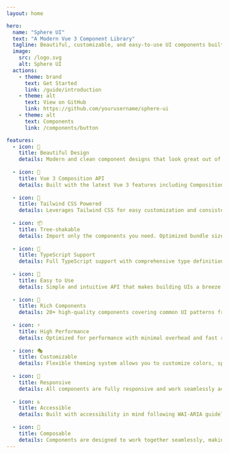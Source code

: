 ```yaml
---
layout: home

hero:
  name: "Sphere UI"
  text: "A Modern Vue 3 Component Library"
  tagline: Beautiful, customizable, and easy-to-use UI components built with Vue 3 and Tailwind CSS
  image:
    src: /logo.svg
    alt: Sphere UI
  actions:
    - theme: brand
      text: Get Started
      link: /guide/introduction
    - theme: alt
      text: View on GitHub
      link: https://github.com/yourusername/sphere-ui
    - theme: alt
      text: Components
      link: /components/button

features:
  - icon: 🎨
    title: Beautiful Design
    details: Modern and clean component designs that look great out of the box with thoughtful attention to detail.
  
  - icon: 🚀
    title: Vue 3 Composition API
    details: Built with the latest Vue 3 features including Composition API, script setup, and TypeScript support.
  
  - icon: 💨
    title: Tailwind CSS Powered
    details: Leverages Tailwind CSS for easy customization and consistent styling across your application.
  
  - icon: 📦
    title: Tree-shakable
    details: Import only the components you need. Optimized bundle size for better performance.
  
  - icon: 🔧
    title: TypeScript Support
    details: Full TypeScript support with comprehensive type definitions for better developer experience.
  
  - icon: 🎯
    title: Easy to Use
    details: Simple and intuitive API that makes building UIs a breeze. Get started in minutes.
  
  - icon: 🌈
    title: Rich Components
    details: 20+ high-quality components covering common UI patterns from buttons to complex tables.
  
  - icon: ⚡
    title: High Performance
    details: Optimized for performance with minimal overhead and fast render times.
  
  - icon: 🎭
    title: Customizable
    details: Flexible theming system allows you to customize colors, spacing, and more to match your brand.
  
  - icon: 📱
    title: Responsive
    details: All components are fully responsive and work seamlessly across all device sizes.
  
  - icon: ♿
    title: Accessible
    details: Built with accessibility in mind following WAI-ARIA guidelines and best practices.
  
  - icon: 🧩
    title: Composable
    details: Components are designed to work together seamlessly, making complex UIs simple to build.
---
```


<style>
.vp-doc {
  max-width: 1200px;
}
</style>
